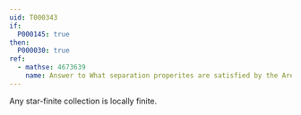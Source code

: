 ```yaml
---
uid: T000343
if:
  P000145: true
then:
  P000030: true
ref:
  - mathse: 4673639
    name: Answer to What separation properites are satisfied by the Arens space?
---
```


Any star-finite collection is locally finite.
